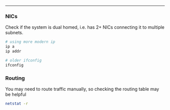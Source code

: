-- -
### NICs
Check if the system is dual homed, i.e. has 2+ NICs connecting it to multiple subnets. 
```bash
# using more modern ip
ip a
ip addr

# older ifconfig
ifconfig
```
### Routing
You may need to route traffic manually, so checking the routing table may be helpful
```bash
netstat -r 
```
